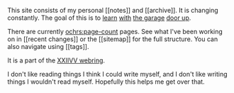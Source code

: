 This site consists of my personal [[notes]] and [[archive]]. It is changing constantly. The goal of this is to [learn](https://notes.andymatuschak.org/Work_with_the_garage_door_up) [with](https://www.swyx.io/learn-in-public) [the garage](https://notes.nicolevanderhoeven.com/Learning+in+public) [door up](https://notes.nicolevanderhoeven.com/Working+with+the+garage+door+up).

There are currently <ochrs:page-count> pages.  See what I've been working on in [[recent changes]] or the [[sitemap]] for the full structure.  You can also navigate using [[tags]].

It is a part of the [XXIIVV webring](https://webring.xxiivv.com/#notes.zachmanson.com).

I don't like reading things I think I could write myself, and I don't like writing things I wouldn't read myself. Hopefully this helps me get over that.
